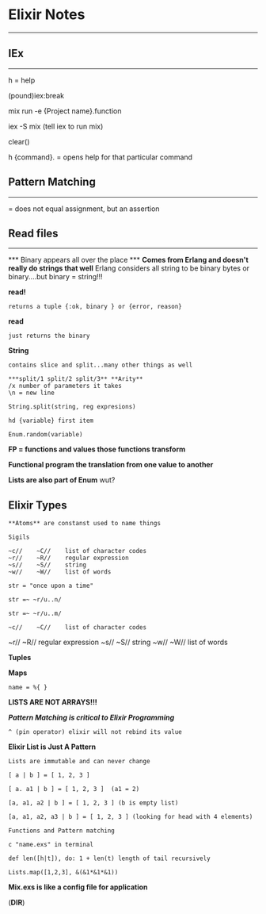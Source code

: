 # Elixir Notes
---

## IEx
---

h = help

 (pound)iex:break

mix run -e {Project name}.function

iex -S mix (tell iex to run mix)

clear()

h {command}. = opens help for that particular command

## Pattern Matching
---

= does not equal assignment, but an assertion

## Read files
---

*** Binary appears all over the place ***
**Comes from Erlang and doesn't really do strings that well**
Erlang considers all string to be binary bytes or binary....but binary = string!!!

**read!**

	returns a tuple {:ok, binary } or {error, reason}

**read**

	just returns the binary

**String**

	contains slice and split...many other things as well
	
	***split/1 split/2 split/3** **Arity**
	/x number of parameters it takes
	\n = new line
	
	String.split(string, reg expresions)
	
	hd {variable} first item
	
	Enum.random(variable)
	
**FP = functions and values those functions transform**

**Functional program the translation from one value to another**

**Lists are also part of Enum** wut?

**Elixir Types**
---
	**Atoms** are constanst used to name things
	
	Sigils 
	
	~c//	~C//	list of character codes
	~r//	~R//	regular expression
	~s//	~S//	string
	~w//	~W//	list of words
	
	str = "once upon a time"
	
	str =~ ~r/u..n/
	
	str =~ ~r/u..m/
	
	~c//	~C//	list of character codes
~r//	~R//	regular expression
~s//	~S//	string
~w//	~W//	list of words
	
	
**Tuples**

**Maps**

	name = %{ }

**LISTS ARE NOT ARRAYS!!!**

***Pattern Matching is critical to Elixir Programming***

	^ (pin operator) elixir will not rebind its value
	
	
**Elixir List is Just A Pattern**

	Lists are immutable and can never change
	
	[ a | b ] = [ 1, 2, 3 ] 
	
	[ a. a1 | b ] = [ 1, 2, 3 ]  (a1 = 2)
	
	[a, a1, a2 | b ] = [ 1, 2, 3 ] (b is empty list)
	
	[a, a1, a2, a3 | b ] = [ 1, 2, 3 ] (looking for head with 4 elements)
	
	Functions and Pattern matching
	
	c "name.exs" in terminal
	
	def len([h|t]), do: 1 + len(t) length of tail recursively
	
	Lists.map([1,2,3], &(&1*&1*&1))
	
**Mix.exs is like a config file for application**

(__DIR__)
	